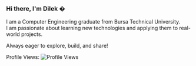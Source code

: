 ### Hi there, I'm Dilek �

I am a Computer Engineering graduate from Bursa Technical University.  
I am passionate about learning new technologies and applying them to real-world projects.  

 Always eager to explore, build, and share!  


<!--
**Dilekyilmazz/Dilekyilmazz** is a ✨ _special_ ✨ repository because its `README.md` (this file) appears on your GitHub profile.

Here are some ideas to get you started:

- 🔭 I’m currently working on ...
- 🌱 I’m currently learning ...
- 👯 I’m looking to collaborate on ...
- 🤔 I’m looking for help with ...
- 💬 Ask me about ...
- 📫 How to reach me: ...
- 😄 Pronouns: ...
- ⚡ Fun fact: ...
-->

Profile Views:
![Profile Views](https://komarev.com/ghpvc/?username=Dilekyilmazz&color=blueviolet)
